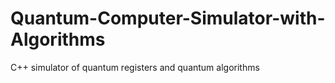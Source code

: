 # Quantum-Computer-Simulator-with-Algorithms
C++ simulator of quantum registers and quantum algorithms
